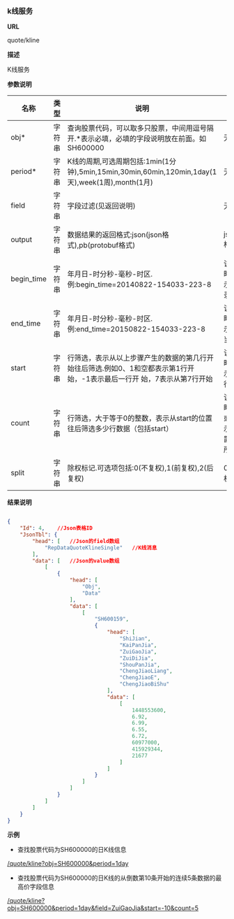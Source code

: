 
### k线服务

**URL**

quote/kline

**描述**

K线服务

**参数说明**

|名称|类型|说明|缺省|
| -------- | -------- | -------- | -------- |
|obj\*|字符串|查询股票代码，可以取多只股票，中间用逗号隔开.\*表示必填，必填的字段说明放在前面。如SH600000|无|
|period\*|字符串|K线的周期,可选周期包括:1min(1分钟),5min,15min,30min,60min,120min,1day(1天),week(1周),month(1月)|无|
|field|字符串|字段过滤(见返回说明)|无|
|output|字符串|数据结果的返回格式:json(json格式),pb(protobuf格式)|json(json格式)|
|begin_time|字符串|年月日-时分秒-毫秒-时区.例:begin_time=20140822-154033-223-8|该参数省略或0表示最早记录时间
|end_time|字符串|年月日-时分秒-毫秒-时区.例:end_time=20150822-154033-223-8|该参数省略或0表示获取到当前时间
|start|字符串|行筛选，表示从以上步骤产生的数据的第几行开始往后筛选.例如0、1和空都表示第1行开始，-1表示最后一行开 始，7表示从第7行开始|该参数省略或0表示不进行行筛选
|count|字符串|行筛选，大于等于0的整数，表示从start的位置往后筛选多少行数据（包括start）|该参数省略或者0或者空表示start位置之后的所有行
|split|字符串|除权标记.可选项包括:0(不复权),1(前复权),2(后复权)|0(不复权)

**结果说明**


```json

{
    "Id": 4,    //Json表格ID
    "JsonTbl": {
        "head": [   //Json的field数组
            "RepDataQuoteKlineSingle"   //K线消息
        ],
        "data": [   //Json的value数组
            [
                {
                    "head": [
                        "Obj",
                        "Data"
                    ],
                    "data": [
                        [
                            "SH600159",
                            {
                                "head": [
                                    "ShiJian",
                                    "KaiPanJia",
                                    "ZuiGaoJia",
                                    "ZuiDiJia",
                                    "ShouPanJia",
                                    "ChengJiaoLiang",
                                    "ChengJiaoE",
                                    "ChengJiaoBiShu"
                                ],
                                "data": [
                                    [
                                        1448553600,
                                        6.92,
                                        6.99,
                                        6.55,
                                        6.72,
                                        60977000,
                                        415929344,
                                        21677
                                    ]
                                ]
                            }
                        ]
                    ]
                }
            ]
        ]
    }
}

```

**示例**

- 查找股票代码为SH600000的日K线信息

[/quote/kline?obj=SH600000&period=1day]($APIHOST$/quote/kline?obj=SH600000&period=1day)

- 查找股票代码为SH600000的日K线的从倒数第10条开始的连续5条数据的最高价字段信息

[/quote/kline?obj=SH600000&period=1day&field=ZuiGaoJia&start=-10&count=5]($APIHOST$/quote/kline?obj=SH600000&period=1day&field=ZuiGaoJia&start=-10&count=5)
